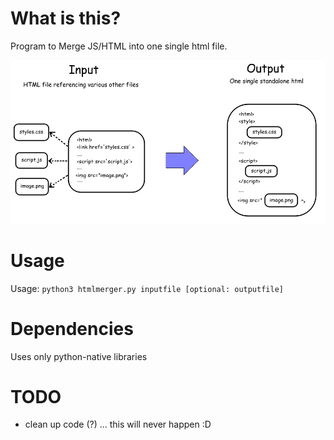 What is this?
==============
Program to Merge JS/HTML into one single html file.

![depiction of what the tool does](./ref/tool_explanation.png)


Usage
=====
Usage:
  `python3 htmlmerger.py inputfile [optional: outputfile]`


Dependencies
============
Uses only python-native libraries

TODO
=====
 - clean up code (?) ... this will never happen :D
